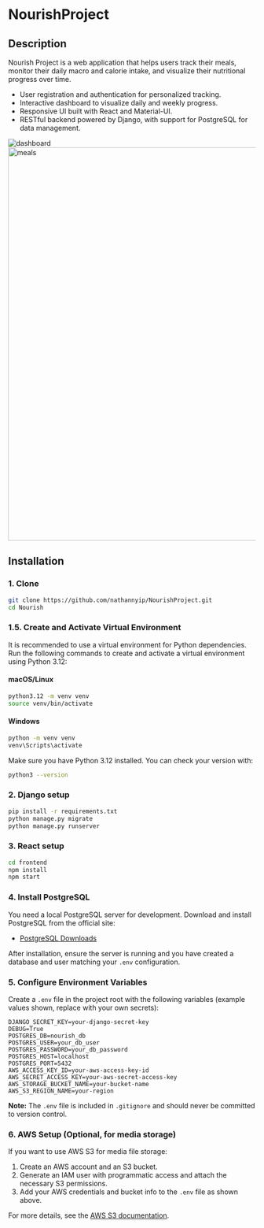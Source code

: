 # NourishProject

## Description
Nourish Project is a web application that helps users track their meals, monitor their daily macro and calorie intake, and visualize their nutritional progress over time.

- User registration and authentication for personalized tracking.
- Interactive dashboard to visualize daily and weekly progress.
- Responsive UI built with React and Material-UI.
- RESTful backend powered by Django, with support for PostgreSQL for data management.

![dashboard](https://github.com/user-attachments/assets/ba27322d-d9f2-4c4e-bf58-4555a6c199d6)
<img width="1440" height="799" alt="meals" src="https://github.com/user-attachments/assets/f05962d4-114b-499c-afdd-44032ea3c21e" />

## Installation

### 1. Clone
```sh
git clone https://github.com/nathannyip/NourishProject.git
cd Nourish
```

### 1.5. Create and Activate Virtual Environment

It is recommended to use a virtual environment for Python dependencies. Run the following commands to create and activate a virtual environment using Python 3.12:

#### macOS/Linux
```sh
python3.12 -m venv venv
source venv/bin/activate
```

#### Windows
```sh
python -m venv venv
venv\Scripts\activate
```

Make sure you have Python 3.12 installed. You can check your version with:
```sh
python3 --version
```

### 2. Django setup
```sh
pip install -r requirements.txt
python manage.py migrate
python manage.py runserver
```

### 3. React setup
```sh
cd frontend
npm install
npm start
```

### 4. Install PostgreSQL

You need a local PostgreSQL server for development. Download and install PostgreSQL from the official site:

- [PostgreSQL Downloads](https://www.postgresql.org/download/)

After installation, ensure the server is running and you have created a database and user matching your `.env` configuration.

### 5. Configure Environment Variables

Create a `.env` file in the project root with the following variables (example values shown, replace with your own secrets):

```
DJANGO_SECRET_KEY=your-django-secret-key
DEBUG=True
POSTGRES_DB=nourish_db
POSTGRES_USER=your_db_user
POSTGRES_PASSWORD=your_db_password
POSTGRES_HOST=localhost
POSTGRES_PORT=5432
AWS_ACCESS_KEY_ID=your-aws-access-key-id
AWS_SECRET_ACCESS_KEY=your-aws-secret-access-key
AWS_STORAGE_BUCKET_NAME=your-bucket-name
AWS_S3_REGION_NAME=your-region
```

**Note:** The `.env` file is included in `.gitignore` and should never be committed to version control.

### 6. AWS Setup (Optional, for media storage)

If you want to use AWS S3 for media file storage:

1. Create an AWS account and an S3 bucket.
2. Generate an IAM user with programmatic access and attach the necessary S3 permissions.
3. Add your AWS credentials and bucket info to the `.env` file as shown above.

For more details, see the [AWS S3 documentation](https://docs.aws.amazon.com/AmazonS3/latest/userguide/creating-bucket.html).
